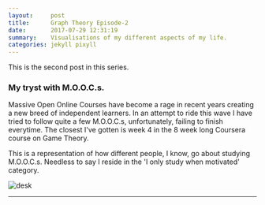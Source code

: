 ```yaml
---
layout:     post
title:      Graph Theory Episode-2
date:       2017-07-29 12:31:19
summary:    Visualisations of my different aspects of my life.
categories: jekyll pixyll
---
```


This is the second post in this series.

### My tryst with M.O.O.C.s.

Massive Open Online Courses have become a rage in recent years creating a new breed of independent learners. In an attempt to ride this wave I have tried to follow quite a few M.O.O.C.s, unfortunately, failing to finish everytime. The closest I've gotten is week 4 in the 8 week long Coursera course on Game Theory.

This is a representation of how different people, I know, go about studying M.O.O.C.s. Needless to say I reside in the 'I only study when motivated' category.

![desk](https://pranavkhadpe.github.io/blog/images/mooc.png)


---

